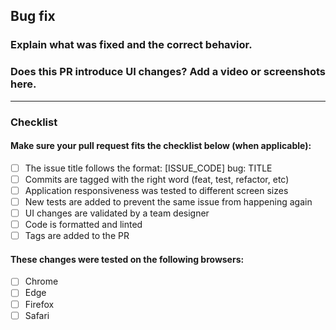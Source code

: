 ## Bug fix

### Explain what was fixed and the correct behavior.

### Does this PR introduce UI changes? Add a video or screenshots here.

<hr />

### Checklist

#### Make sure your pull request fits the checklist below (when applicable):

- [ ] The issue title follows the format: [ISSUE_CODE] bug: TITLE
- [ ] Commits are tagged with the right word (feat, test, refactor, etc)
- [ ] Application responsiveness was tested to different screen sizes
- [ ] New tests are added to prevent the same issue from happening again
- [ ] UI changes are validated by a team designer
- [ ] Code is formatted and linted
- [ ] Tags are added to the PR

#### These changes were tested on the following browsers:

- [ ] Chrome
- [ ] Edge
- [ ] Firefox
- [ ] Safari
